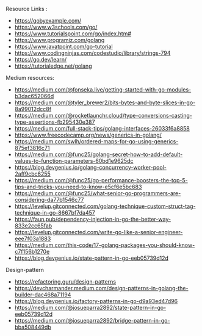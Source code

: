 
Resource Links :
 - https://gobyexample.com/
 - https://www.w3schools.com/go/
 - https://www.tutorialspoint.com/go/index.htm#
 - https://www.programiz.com/golang
 - https://www.javatpoint.com/go-tutorial
 - https://www.codingninjas.com/codestudio/library/strings-794
 - https://go.dev/learn/
 - https://tutorialedge.net/golang


Medium resources:
 - https://medium.com/@fonseka.live/getting-started-with-go-modules-b3dac652066d
 - https://medium.com/@tyler_brewer2/bits-bytes-and-byte-slices-in-go-8a99012dcc8f
 - https://medium.com/@rocketlaunchr.cloud/type-conversions-casting-type-assertions-fb295430e387
 - https://medium.com/full-stack-tips/golang-interfaces-26033f6a8858
 - https://www.freecodecamp.org/news/generics-in-golang/
 - https://medium.com/swlh/ordered-maps-for-go-using-generics-875ef3816c71
 - https://medium.com/@func25/golang-secret-how-to-add-default-values-to-function-parameters-60bd1e9625dc
 - https://blog.devgenius.io/golang-concurrency-worker-pool-2aff9cbc6255
 - https://medium.com/@func25/go-performance-boosters-the-top-5-tips-and-tricks-you-need-to-know-e5cf6e5bc683
 - https://medium.com/@func25/what-senior-go-programmers-are-considering-da77b1546c77
 - https://levelup.gitconnected.com/golang-technique-custom-struct-tag-technique-in-go-8667bf7da457
 - https://faun.pub/dependency-injection-in-go-the-better-way-833e2cc65fab
 - https://levelup.gitconnected.com/write-go-like-a-senior-engineer-eee7f03a1883
 - https://medium.com/this-code/17-golang-packages-you-should-know-c7f156b1270e
 - https://blog.devgenius.io/state-pattern-in-go-eeb05739d12d

Design-pattern
 - https://refactoring.guru/design-patterns
 - https://devcharmander.medium.com/design-patterns-in-golang-the-builder-dac468a71194
 - https://blog.devgenius.io/factory-patterns-in-go-d9a93ed47d96
 - https://medium.com/@josueparra2892/state-pattern-in-go-eeb05739d12d
 - https://medium.com/@josueparra2892/bridge-pattern-in-go-bba508449db